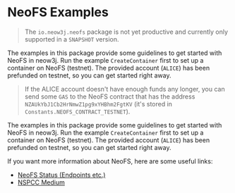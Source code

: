# NeoFS Examples

> The `io.neow3j.neofs` package is not yet productive and currently only supported in a `SNAPSHOT` version.

The examples in this package provide some guidelines to get started with NeoFS in neow3j. Run the example
`CreateContainer` first to set up a container on NeoFS (testnet). The provided account (`ALICE`) has been prefunded on
testnet, so you can get started right away.

> If the ALICE account doesn't have enough funds any longer, you can send some `GAS` to the NeoFS contract that has 
> the address `NZAUkYbJ1Cb2HrNmwZ1pg9xYHBhm2FgtKV` (it's stored in `Constants.NEOFS_CONTRACT_TESTNET`).

The examples in this package provide some guidelines to get started with NeoFS in neow3j. Run the example 
`CreateContainer` first to set up a container on NeoFS (testnet). The provided account (`ALICE`) has been prefunded on 
testnet, so you can get started right away.

If you want more information about NeoFS, here are some useful links:

- [NeoFS Status (Endpoints etc.)](https://status.fs.neo.org/)
- [NSPCC Medium](https://neospcc.medium.com/)
